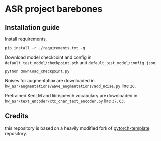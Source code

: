 # ASR project barebones

## Installation guide
Install requirements.
```shell
pip install -r ./requirements.txt -q
```
Download model checkpoint and config in `default_test_model/checkpoint.pth`
   and `default_test_model/config.json`.
```shell
python download_checkpoint.py
```
Noises for augmentation are downloaded in `hw_asr/augmentations/wave_augmentations/add_noise.py` line `20`.

Pretrained KenLM and librispeech vocabulary are downloaded in `hw_asr/text_encoder/ctc_char_text_encoder.py` line `37`, `63`.

## Credits

this repository is based on a heavily modified fork
of [pytorch-template](https://github.com/victoresque/pytorch-template) repository.
